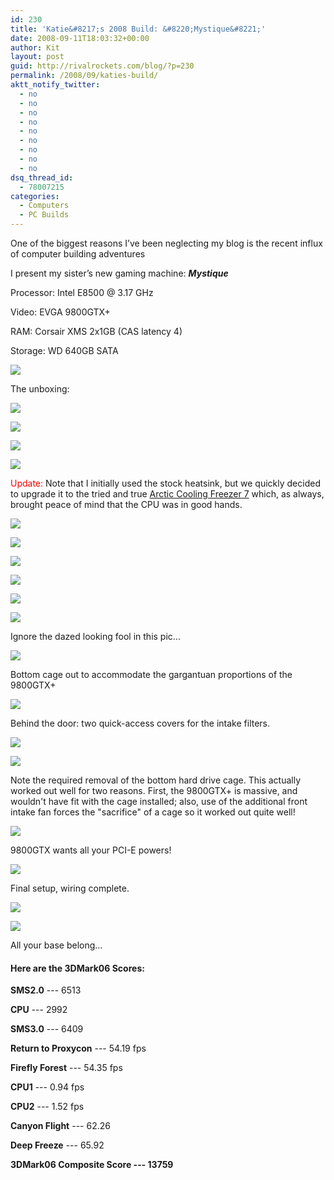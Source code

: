 ```yaml
---
id: 230
title: 'Katie&#8217;s 2008 Build: &#8220;Mystique&#8221;'
date: 2008-09-11T18:03:32+00:00
author: Kit
layout: post
guid: http://rivalrockets.com/blog/?p=230
permalink: /2008/09/katies-build/
aktt_notify_twitter:
  - no
  - no
  - no
  - no
  - no
  - no
  - no
  - no
  - no
dsq_thread_id:
  - 78007215
categories:
  - Computers
  - PC Builds
---
```

One of the biggest reasons I&#8217;ve been neglecting my blog is the recent influx of computer building adventures

I present my sister&#8217;s new gaming machine: _**Mystique**_

Processor: Intel E8500 @ 3.17 GHz
  
Video: EVGA 9800GTX+
  
RAM: Corsair XMS 2x1GB (CAS latency 4)
  
Storage: WD 640GB SATA
  

![](/content/2008/09/2829198265_2aa7196e2e.jpg)


The unboxing:

![](/content/2008/09/2830036710_31ca7f4104.jpg)

![](/content/2008/09/2829201443_e4de68fac4.jpg)

![](/content/2008/09/2829203501_fd6cc09291.jpg)

![](/content/2008/09/2829204185_a7f0380bf7.jpg)

<span style="color: #ff0000;">Update:</span> Note that I initially used the stock heatsink, but we quickly decided to upgrade it to the tried and true [Arctic Cooling Freezer 7](http://www.newegg.com/Product/Product.aspx?Item=N82E16835186134) which, as always, brought peace of mind that the CPU was in good hands.

![](/content/2008/09/2829205431_062c605db4.jpg)


![](/content/2008/09/2829206463_3b8b87edff.jpg)

![](/content/2008/09/2830044136_b62e4124d7.jpg)

![](/content/2008/09/2829210939_fb46b67b2f.jpg)

![](/content/2008/09/2830049144_b123eca717.jpg)

![](/content/2008/09/2829213943_100cc72f24.jpg)

Ignore the dazed looking fool in this pic...

![](/content/2008/09/2829214795_6a2b43323a.jpg)

Bottom cage out to accommodate the gargantuan proportions of the 9800GTX+

![](/content/2008/09/2830052404_31b867b09b.jpg)

Behind the door: two quick-access covers for the intake filters.

![](/content/2008/09/2829215399_fcc4ff65e9.jpg)

![](/content/2008/09/2829217025_ed5709d56d.jpg)

Note the required removal of the bottom hard drive cage. This actually worked out well for two reasons. First, the 9800GTX+ is massive, and wouldn't have fit with the cage installed; also, use of the additional front intake fan forces the "sacrifice" of a cage so it worked out quite well!

![](/content/2008/09/2829218179_8348780c6c.jpg)

9800GTX wants all your PCI-E powers!

![](/content/2008/09/2830056896_a5ee11f3cf.jpg)

Final setup, wiring complete.

![](/content/2008/09/2829221421_ea40a17150.jpg)

![](/content/2008/09/2830058286_66ce274d7e.jpg)

All your base belong...


#### Here are the 3DMark06 Scores:

**SMS2.0** --- 6513

**CPU** --- 2992

**SMS3.0** --- 6409

**Return to Proxycon** --- 54.19 fps

**Firefly Forest** --- 54.35 fps

**CPU1** --- 0.94 fps

**CPU2** --- 1.52 fps

**Canyon Flight** --- 62.26

**Deep Freeze** --- 65.92

**3DMark06 Composite Score --- 13759**
